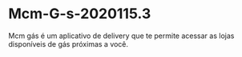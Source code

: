 # Mcm-G-s-2020115.3
Mcm gás é um aplicativo de delivery que te permite acessar as lojas disponíveis de gás próximas a você.
